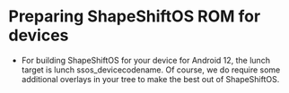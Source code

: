 # Preparing ShapeShiftOS ROM for devices
- For building ShapeShiftOS for your device for Android 12, the lunch target is lunch ssos_devicecodename. Of course, we do require some additional overlays in your tree to make the best out of ShapeShiftOS. 
